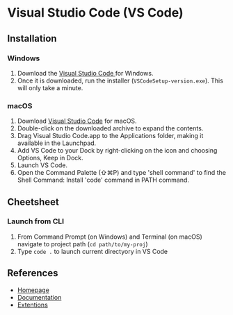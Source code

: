 # Visual Studio Code (VS Code)

## Installation

### Windows

1. Download the [Visual Studio Code ](https://go.microsoft.com/fwlink/?LinkID=534107) for Windows.
1. Once it is downloaded, run the installer (`VSCodeSetup-version.exe`). This will only take a minute.

### macOS

1. Download [Visual Studio Code](https://go.microsoft.com/fwlink/?LinkID=534106) for macOS.
1. Double-click on the downloaded archive to expand the contents.
1. Drag Visual Studio Code.app to the Applications folder, making it available in the Launchpad.
1. Add VS Code to your Dock by right-clicking on the icon and choosing Options, Keep in Dock.
1. Launch VS Code.
1. Open the Command Palette (⇧⌘P) and type 'shell command' to find the Shell Command: Install 'code' command in PATH command.

## Cheetsheet

### Launch from CLI

1. From Command Prompt (on Windows) and Terminal (on macOS) navigate to project path (`cd path/to/my-proj`)
1. Type `code .` to launch current directyory in VS Code

## References

- [Homepage](https://code.visualstudio.com/)
- [Documentation](https://code.visualstudio.com/docs)
- [Extentions](https://marketplace.visualstudio.com/VSCode)